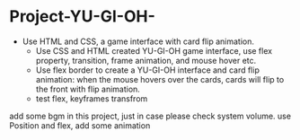 # Project-YU-GI-OH-
* Use HTML and CSS, a game interface with card flip animation.
  * Use CSS and HTML created YU-GI-OH game interface, use flex property, transition, frame animation, and mouse hover etc.
  * Use flex border to create a YU-GI-OH interface and card flip animation: when the mouse hovers over the  cards, cards will flip to the front with flip animation.
  * test flex, keyframes transfrom 


add some bgm in this project, just in case please check system volume.
use Position and flex, add some animation
